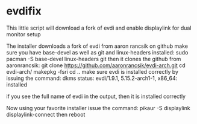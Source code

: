 # evdifix
This little script will download a fork of evdi and enable displaylink for dual monitor setup

The installer downloads a fork of evdi from aaron rancsik on github
make sure you have base-devel as well as git and linux-headers installed:
sudo pacman -S base-devel linux-headers git
then it clones the github from aaronrancsik:
git clone https://github.com/aaronrancsik/evdi-arch.git
cd evdi-arch/
makepkg -fsri
cd ..
make sure evdi is installed correctly by issuing the command:
dkms status:
evdi/1.9.1, 5.15.2-arch1-1, x86_64: installed

if you see the full name of evdi in the output, then it is installed correctly


Now using your favorite installer issue the command:
pikaur -S displaylink displaylink-connect
then reboot
